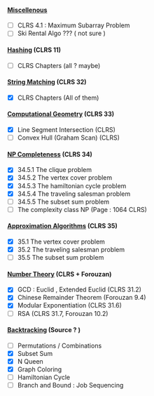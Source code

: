 #### <u>Miscellenous</u>
- [ ] CLRS 4.1 : Maximum Subarray Problem
- [ ] Ski Rental Algo ??? ( not sure )
#### <u>Hashing</u> (CLRS 11)
- [ ]  CLRS Chapters (all ? maybe)
#### <u>String Matching</u> (CLRS 32)
- [x]  CLRS Chapters (All of them)
#### <u>Computational Geometry</u> (CLRS 33) 
- [x]  Line Segment Intersection (CLRS)
- [ ] Convex Hull (Graham Scan) (CLRS)
#### <u>NP Completeness</u> (CLRS 34)
- [x] 34.5.1 The clique problem
- [x] 34.5.2 The vertex cover problem
- [x] 34.5.3 The hamiltonian cycle problem
- [x] 34.5.4 The traveling salesman problem
- [ ] 34.5.5 The subset sum problem
- [ ] The complexity class NP (Page : 1064 CLRS)
#### <u>Approximation Algorithms</u> (CLRS 35)
- [x] 35.1 The vertex cover problem
- [x] 35.2 The traveling salesman problem
- [ ] 35.5 The subset sum problem

#### <u>Number Theory</u> (CLRS + Forouzan)
- [x] GCD : Euclid , Extended Euclid (CLRS 31.2)
- [x] Chinese Remainder Theorem (Forouzan 9.4)
- [x] Modular Exponentiation (CLRS 31.6)
- [ ] RSA (CLRS 31.7, Forouzan 10.2)

#### <u>Backtracking</u> (Source ? )
- [ ] Permutations / Combinations
- [x] Subset Sum
- [x] N Queen
- [x] Graph Coloring
- [ ] Hamiltonian Cycle
- [ ] Branch and Bound : Job Sequencing